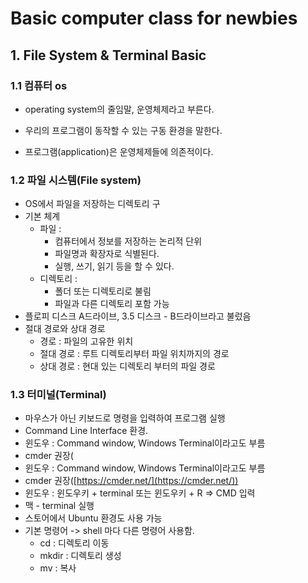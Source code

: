 # Basic computer class for newbies

## 1. File System & Terminal Basic

### 1.1 컴퓨터 os

- operating system의 줄임말, 운영체제라고 부른다.
- 우리의 프로그램이 동작할 수 있는 구동 환경을 말한다.

- 프로그램(application)은 운영체제들에 의존적이다.


### 1.2 파일 시스템(File system)

- OS에서 파일을 저장하는 디렉토리 구
- 기본 체계
  - 파일 :
    - 컴퓨터에서 정보를 저장하는 논리적 단위
    - 파일명과 확장자로 식별된다.
    - 실행, 쓰기, 읽기 등을 할 수 있다.
  - 디렉토리 :
    - 폴더 또는 디렉토리로 불림
    - 파일과 다른 디렉토리 포함 가능
- 플로피 디스크 A드라이브, 3.5 디스크 - B드라이브라고 불렀음
- 절대 경로와 상대 경로
  - 경로 : 파일의 고유한 위치
  - 절대 경로 : 루트 디렉토리부터 파일 위치까지의 경로
  - 상대 경로 : 현대 있는 디렉토리 부터의 파일 경로


### 1.3 터미널(Terminal)

- 마우스가 아닌 키보드로 명령을 입력하여 프로그램 실행
- Command Line Interface 환경.
- 윈도우 : Command window, Windows Terminal이라고도 부름
- cmder 권장(
- 윈도우 : Command window, Windows Terminal이라고도 부름
- cmder 권장([https://cmder.net/](https://cmder.net/))
- 윈도우 : 윈도우키 + terminal 또는 윈도우키 + R => CMD 입력
- 맥 - terminal 실행
- 스토어에서 Ubuntu 환경도 사용 가능
- 기본 명령어 -> shell 마다 다른 명령어 사용함.
  - cd : 디렉토리 이동
  - mkdir : 디렉토리 생성
  - mv : 복사
